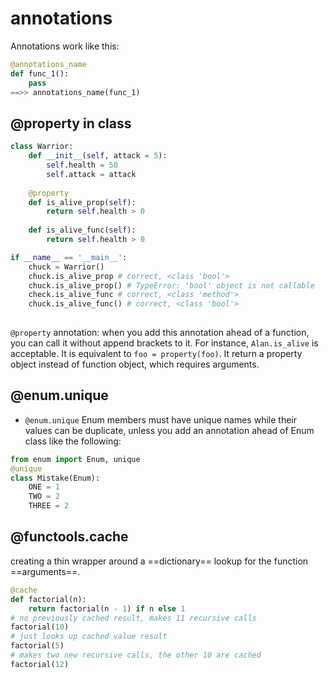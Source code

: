 # annotations

Annotations work like this:

```python
@annotations_name
def func_1():
	pass
==>> annotations_name(func_1)
```

## @property in class

```python
class Warrior:
    def __init__(self, attack = 5):
        self.health = 50
        self.attack = attack
    
    @property
    def is_alive_prop(self):
        return self.health > 0
    
    def is_alive_func(self):
      	return self.health > 0

if __name__ == '__main__':
    chuck = Warrior()
    chuck.is_alive_prop # correct, <class 'bool'>
    chuck.is_alive_prop() # TypeError: 'bool' object is not callable
    check.is_alive_func # correct, <class 'method'>
    chuck.is_alive_func() # correct, <class 'bool'>
    
```

`@property` annotation: when you add this annotation ahead of a function, you can call it without append brackets to it. For instance, `Alan.is_alive` is acceptable. It is equivalent to `foo = property(foo)`. It return a property object instead of function object, which requires arguments.

## @enum.unique

- `@enum.unique` Enum members must have unique names while their values can be duplicate, unless you add an annotation ahead of Enum class like the following:

```python
from enum import Enum, unique
@unique
class Mistake(Enum):
    ONE = 1
    TWO = 2
    THREE = 2
```

## @functools.cache

creating a thin wrapper around a ==dictionary== lookup for the function ==arguments==.

```python
@cache
def factorial(n):
    return factorial(n - 1) if n else 1
# no previously cached result, makes 11 recursive calls
factorial(10)
# just looks up cached value result
factorial(5)
# makes two new recursive calls, the other 10 are cached
factorial(12)
```